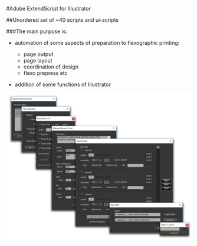 #Adobe ExtendScript for Illustrator

##Unordered set of ~40 scripts and ui-scripts

###The main purpose is: 

* automation of some aspects of preparation to flexographic printing:

  * page output
  * page layout
  * coordination of design
  * flexo prepress etc

* addition of some functions of Illustrator

![ui_preview](img/ui_preview.png)
